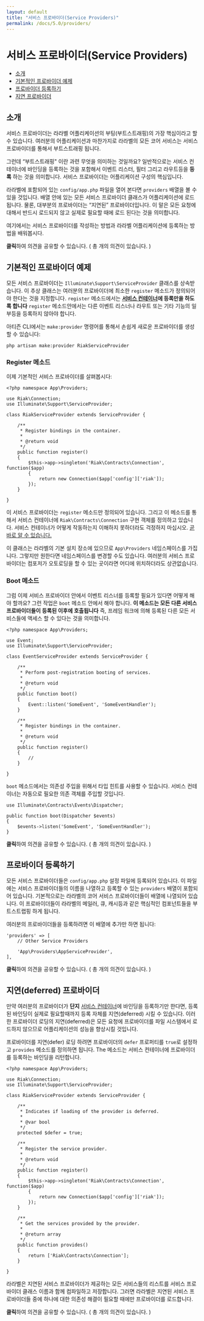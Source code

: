 ```yaml
---
layout: default
title: "서비스 프로바이더(Service Providers)"
permalink: /docs/5.0/providers/
---
```


# 서비스 프로바이더(Service Providers)

- [소개](#introduction)
- [기본적인 프로바이더 예제](#basic-provider-example)
- [프로바이더 등록하기](#registering-providers)
- [지연 프로바이더](#deferred-providers)

<a name="introduction"></a>
## 소개

서비스 프로바이더는 라라벨 어플리케이션의 부팅(부트스트래핑)의 가장 핵심이라고 할 수 있습니다. 여러분의 어플리케이션과 마찬가지로 라라벨의 모든 코어 서비스는 서비스 프로바이더를 통해서 부트스트래핑 됩니다.

그런데 “부트스트래핑" 이란 과련 무엇을 의미하는 것일까요? 일반적으로는 서비스 컨테이너에 바인딩을 등록하는 것을 포함해서 이벤트 리스터, 필터 그리고 라우트등을 **등록** 하는 것을 의미합니다. 서비스 프로바이더는 어플리케이션 구성의 핵심입니다.

라라벨에 포함되어 있는 `config/app.php` 파일을 열어 본다면 `providers` 배열을 볼 수 있을 것입니다. 배열 안에 있는 모든 서비스 프로바이더 클래스가 어플리케이션에 로드됩니다. 물론, 대부분의 프로바이더는 “지연된” 프로바이더입니다. 이 말은 모든 요청에 대해서 반드시 로드되지 않고 실제로 필요할 때에 로드 된다는 것을 의미합니다.

여기에서는 서비스 프로바이더를 작성하는 방법과 라라벨 어플리케이션에 등록하는 방법을 배워봅시다.

<div class="chak-comment-wrap"><div class="chak-comment-widget" data-chak-group="laravel" data-chak-apikey="582898af492efbcdd53990e1c6ccb89d-laravel-korean-docs-서비스-프로바이더(Service-Providers)-소개" ><i class="xi-message"></i> <strong>클릭</strong>하여 의견을 공유할 수 있습니다. ( 총 <span class="count"><i class="xi-spinner-5 xi-spin"></i></span>개의 의견이 있습니다. )</div></div>

<a name="basic-provider-example"></a>
## 기본적인 프로바이더 예제

모든 서비스 프로바이더는 `Illuminate\Support\ServiceProvider` 클래스를 상속받습니다. 이 추상 클래스는 여러분의 프로바이더에 최소한 `register` 메소드가 정의되어야 한다는 것을 지정합니다. `register` 메소드에서는 **[서비스 컨테이너](/laravel-korean-docs/docs/5.0/container)에 등록만을 하도록 합니다** `register` 메소드안에서는 다른 이벤트 리스너나 라우트 또는 기타 기능의 일부등을 등록하지 않아야 합니다.

아티즌 CLI에서는 `make:provider` 명령어를 통해서 손쉽게 새로운 프로바이더를 생성할 수 있습니다:

	php artisan make:provider RiakServiceProvider

### Register 메소드

이제 기본적인 서비스 프로바이더를 살펴봅시다:

	<?php namespace App\Providers;

	use Riak\Connection;
	use Illuminate\Support\ServiceProvider;

	class RiakServiceProvider extends ServiceProvider {

		/**
		 * Register bindings in the container.
		 *
		 * @return void
		 */
		public function register()
		{
			$this->app->singleton('Riak\Contracts\Connection', function($app)
			{
				return new Connection($app['config']['riak']);
			});
		}

	}

이 서비스 프로바이더는 `register` 메소드만 정의되어 있습니다. 그리고 이 메소드를 통해서 서비스 컨테이너에 `Riak\Contracts\Connection` 구현 객체를 정의하고 있습니다. 서비스 컨테이너가 어떻게 작동하는지 이해하지 못하더라도 걱정하지 마십시오. [곧바로 알 수 있습니다.](/laravel-korean-docs/docs/5.0/container)

이 클래스는 라라벨의 기본 설치 장소에 있으므로 `App\Providers` 네임스페이스를 가집니다. 그렇지만 원한다면 네임스페이스를 변경할 수도 있습니다. 여러분의 서비스 프로바이더는 컴포저가 오토로딩을 할 수 있는 곳이라면 어디에 위치하더라도 상관없습니다.

### Boot 메소드

그럼 이제 서비스 프로바이더 안에서 이벤트 리스너를 등록할 필요가 있다면 어떻게 해야 할까요? 그런 작업은 `boot` 메소드 안에서 해야 합니다. **이 메소드는 모든 다른 서비스 프로바이더들이 등록된 이후에 호출됩니다** 즉, 프레임 워크에 의해 등록된 다른 모든 서비스들에 액세스 할 수 있다는 것을 의미합니다.

	<?php namespace App\Providers;

	use Event;
	use Illuminate\Support\ServiceProvider;

	class EventServiceProvider extends ServiceProvider {

		/**
		 * Perform post-registration booting of services.
		 *
		 * @return void
		 */
		public function boot()
		{
			Event::listen('SomeEvent', 'SomeEventHandler');
		}

		/**
		 * Register bindings in the container.
		 *
		 * @return void
		 */
		public function register()
		{
			//
		}

	}

`boot` 메소드에서는 의존성 주입을 위해서 타입 힌트를 사용할 수 있습니다. 서비스 컨테이너는 자동으로 필요한 의존 객체를 주입할 것입니다.

	use Illuminate\Contracts\Events\Dispatcher;

	public function boot(Dispatcher $events)
	{
		$events->listen('SomeEvent', 'SomeEventHandler');
	}

<div class="chak-comment-wrap"><div class="chak-comment-widget" data-chak-group="laravel" data-chak-apikey="582898af492efbcdd53990e1c6ccb89d-laravel-korean-docs-서비스-프로바이더(Service-Providers)-기본적인-프로바이더-예제" ><i class="xi-message"></i> <strong>클릭</strong>하여 의견을 공유할 수 있습니다. ( 총 <span class="count"><i class="xi-spinner-5 xi-spin"></i></span>개의 의견이 있습니다. )</div></div>

<a name="registering-providers"></a>
## 프로바이더 등록하기

모든 서비스 프로바이더들은 `config/app.php` 설정 파일에 등록되어 있습니다. 이 파일에는 서비스 프로바이더들의 이름을 나열하고 등록할 수 있는 `providers` 배열이 포함되어 있습니다. 기본적으로는 라라벨의 코어 서비스 프로바이더들이 배열에 나열되어 있습니다. 이 프로바이더들이 라라벨의 메일러, 큐, 캐시등과 같은 핵심적인 컴포넌트들을 부트스트랩핑 하게 됩니다.

여러분의 프로바이더들을 등록하려면 이 배열에 추가만 하면 됩니다:

	'providers' => [
		// Other Service Providers

		'App\Providers\AppServiceProvider',
	],

<div class="chak-comment-wrap"><div class="chak-comment-widget" data-chak-group="laravel" data-chak-apikey="582898af492efbcdd53990e1c6ccb89d-laravel-korean-docs-서비스-프로바이더(Service-Providers)-프로바이더-등록하기" ><i class="xi-message"></i> <strong>클릭</strong>하여 의견을 공유할 수 있습니다. ( 총 <span class="count"><i class="xi-spinner-5 xi-spin"></i></span>개의 의견이 있습니다. )</div></div>

<a name="deferred-providers"></a>
## 지연(deferred) 프로바이더

만약 여러분의 프로바이더가 **단지** [서비스 컨테이너](/laravel-korean-docs/docs/5.0/container)에 바인딩을 등록하기만 한다면, 등록된 바인딩이 실제로 필요할때까지 등록 자체를 지연(deferred) 시킬 수 있습니다. 이러한 프로바이더 로딩의 지연(deferred)은 모든 요청에 프로바이더를 파일 시스템에서 로드하지 않으므로 어플리케이션의 성능을 향상시킬 것입니다.

프로바이더를 지연(defer) 로딩 하려면 프로바이더의 `defer` 프로퍼티를 `true`로 설정하고 `provides` 메소드를 정의하면 됩니다. The 메소드는 서비스 컨테이너에 프로바이더를 등록하는 바인딩을 리턴합니다.

	<?php namespace App\Providers;

	use Riak\Connection;
	use Illuminate\Support\ServiceProvider;

	class RiakServiceProvider extends ServiceProvider {

		/**
		 * Indicates if loading of the provider is deferred.
		 *
		 * @var bool
		 */
		protected $defer = true;

		/**
		 * Register the service provider.
		 *
		 * @return void
		 */
		public function register()
		{
			$this->app->singleton('Riak\Contracts\Connection', function($app)
			{
				return new Connection($app['config']['riak']);
			});
		}

		/**
		 * Get the services provided by the provider.
		 *
		 * @return array
		 */
		public function provides()
		{
			return ['Riak\Contracts\Connection'];
		}

	}

라라벨은 지연된 서비스 프로바이더가 제공하는 모든 서비스들의 리스트를 서비스 프로바이더 클래스 이름과 함께 컴파일하고 저장합니다. 그러면 라라벨은 지연된 서비스 프로바이더들 중에 하나에 대한 의존성 해결이 필요할 때에만 프로바이더를 로드합니다.

<div class="chak-comment-wrap"><div class="chak-comment-widget" data-chak-group="laravel" data-chak-apikey="582898af492efbcdd53990e1c6ccb89d-laravel-korean-docs-서비스-프로바이더(Service-Providers)-지연(deferred)-프로바이더" ><i class="xi-message"></i> <strong>클릭</strong>하여 의견을 공유할 수 있습니다. ( 총 <span class="count"><i class="xi-spinner-5 xi-spin"></i></span>개의 의견이 있습니다. )</div></div>
